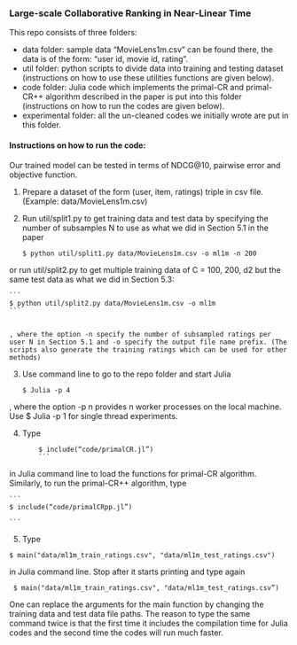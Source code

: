 ### Large-scale Collaborative Ranking in Near-Linear Time

This repo consists of three folders:
- data folder: sample data “MovieLens1m.csv” can be found there, the data is of the form: “user id, movie id, rating”.
- util folder: python scripts to divide data into training and testing dataset (instructions on how to use these utilities functions are given below).
- code folder: Julia code which implements the primal-CR and primal-CR++ algorithm described in the paper is put into this folder (instructions on how to run the codes are given below).
- experimental folder: all the un-cleaned codes we initially wrote are put in this folder.




#### Instructions on how to run the code:
Our trained model can be tested in terms of NDCG@10, pairwise error and objective function.



1. Prepare a dataset of the form (user, item, ratings) triple in csv file. (Example: data/MovieLens1m.csv)

2. Run util/split1.py to get training data and test data by specifying the number of subsamples N to use as what we did in Section 5.1 in the paper 
    ```
    $ python util/split1.py data/MovieLens1m.csv -o ml1m -n 200

    ```

or run util/split2.py to get multiple training data of C = 100, 200, d2 but the same test data as what we did in Section 5.3:  


	```
	$ python util/split2.py data/MovieLens1m.csv -o ml1m
	```
	

    , where the option -n specify the number of subsampled ratings per user N in Section 5.1 and -o specify the output file name prefix. (The scripts also generate the training ratings which can be used for other methods)

3. Use command line to go to the repo folder and start Julia

    ```
    $ Julia -p 4

    ```
, where the option -p n provides n worker processes on the local machine. Use $ Julia -p 1 for single thread experiments.


4. Type 

	```
    	$ include(“code/primalCR.jl”)
    	```

 in Julia command line to load the functions for primal-CR algorithm. Similarly, to run the primal-CR++ algorithm, type 


    ```
    $ include(“code/primalCRpp.jl”)     

    ```


5. Type 


```
$ main("data/ml1m_train_ratings.csv", "data/ml1m_test_ratings.csv")
```

 in Julia command line. Stop after it starts printing and type again


```
 $ main("data/ml1m_train_ratings.csv", "data/ml1m_test_ratings.csv”)
```


 One can replace the arguments for the main function by changing the training data and test data file paths. The reason to type the same command twice is that the first time it includes the compilation time for Julia codes and the second time the codes will run much faster.

